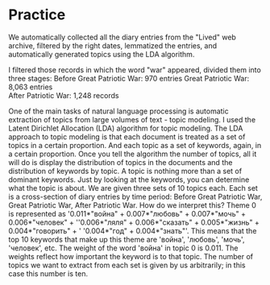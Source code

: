 # Practice
We automatically collected all the diary entries from the "Lived" web archive, filtered by the right dates, lemmatized the entries, and automatically generated topics using the LDA algorithm. 

I filtered those records in which the word "war" appeared, divided them into three stages: 
Before Great Patriotic War: 970 entries
Great Patriotic War: 8,063 entries	
After Patriotic War: 1,248 records

One of the main tasks of natural language processing is automatic extraction of topics from large volumes of text - topic modeling. I used the Latent Dirichlet Allocation (LDA) algorithm for topic modeling. The LDA approach to topic modeling is that each document is treated as a set of topics in a certain proportion. And each topic as a set of keywords, again, in a certain proportion.
Once you tell the algorithm the number of topics, all it will do is display the distribution of topics in the documents and the distribution of keywords by topic.
A topic is nothing more than a set of dominant keywords. Just by looking at the keywords, you can determine what the topic is about.
We are given three sets of 10 topics each. Each set is a cross-section of diary entries by time period: Before Great Patriotic War, Great Patriotic War, After Patriotic War. 
How do we interpret this?
Theme 0 is represented as '0.011*"война" + 0.007*"любовь" + 0.007*"мочь" + 0.006*"человек" + ''0.006*"ляля" + 0.006*"сказать" + 0.005*"жизнь" + 0.004*"говорить" + '
'0.004*"год" + 0.004*"знать"'.
This means that the top 10 keywords that make up this theme are 'война', 'любовь', 'мочь', 'человек', etc. The weight of the word 'война' in topic 0 is 0.011.
The weights reflect how important the keyword is to that topic. 
The number of topics we want to extract from each set is given by us arbitrarily; in this case this number is ten.

